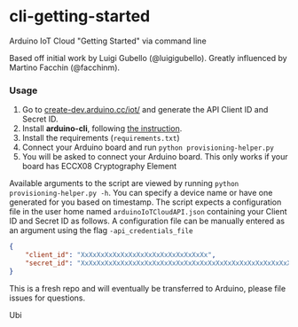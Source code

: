 # cli-getting-started
Arduino IoT Cloud "Getting Started" via command line

Based off initial work by Luigi Gubello (@luigigubello).
Greatly influenced by Martino Facchin (@facchinm).

### Usage

1. Go to [create-dev.arduino.cc/iot/](https://www.create-dev.arduino.cc/iot/) and generate the API Client ID and Secret ID.
2. Install **arduino-cli**, following [the instruction](https://arduino.github.io/arduino-cli/installation/).
3. Install the requirements (`requirements.txt`)
4. Connect your Arduino board and run `python provisioning-helper.py`
5. You will be asked to connect your Arduino board. This only works if your board has ECCX08 Cryptography Element

Available arguments to the script are viewed by running `python provisioning-helper.py -h`.
You can specify a device name or have one generated for you based on timestamp.
The script expects a configuration file in the user home named `arduinoIoTCloudAPI.json` containing your Client ID and Secret ID as follows. A configuration file can be manually entered as an argument using the flag `-api_credentials_file`

```json
{
    "client_id": "XxXxXxXxXxXxXxXxXxXxXxXxXxXxXxXx",
    "secret_id": "XxXxXxXxXxXxXxXxXxXxXxXxXxXxXxXxXxXxXxXxXxXxXxXxXxXxXxXxXxXxXxXx"
}
```
This is a fresh repo and will eventually be transferred to Arduino, please file issues for questions.

Ubi